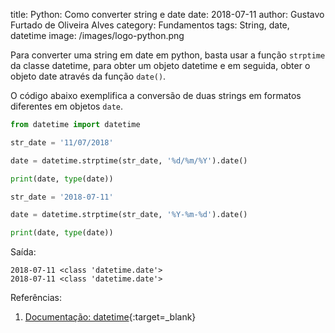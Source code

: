 title: Python: Como converter string e date
date: 2018-07-11
author: Gustavo Furtado de Oliveira Alves
category: Fundamentos
tags: String, date, datetime
image: /images/logo-python.png

Para converter uma string em date em python, basta usar a função `strptime` da classe datetime, para obter um objeto datetime e em seguida, obter o objeto date através da função `date()`.

O código abaixo exemplifica a conversão de duas strings em formatos diferentes em objetos `date`.

```python
from datetime import datetime

str_date = '11/07/2018'

date = datetime.strptime(str_date, '%d/%m/%Y').date()

print(date, type(date))

str_date = '2018-07-11'

date = datetime.strptime(str_date, '%Y-%m-%d').date()

print(date, type(date))
```

Saída:

```
2018-07-11 <class 'datetime.date'>
2018-07-11 <class 'datetime.date'>
```

Referências:

1. [Documentação: datetime](https://docs.python.org/2/library/datetime.html){:target=\_blank}

